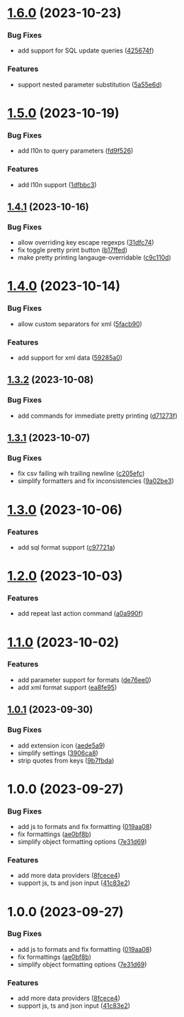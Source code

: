 # [1.6.0](https://github.com/1nVitr0/plugin-vscode-format-list/compare/v1.5.0...v1.6.0) (2023-10-23)


### Bug Fixes

* add support for SQL update queries ([425674f](https://github.com/1nVitr0/plugin-vscode-format-list/commit/425674fa0033ac24bdd2d84d73585514bc732a89))


### Features

* support nested parameter substitution ([5a55e6d](https://github.com/1nVitr0/plugin-vscode-format-list/commit/5a55e6d7f06ea2b1a61ab448171e7d273ed71805))

# [1.5.0](https://github.com/1nVitr0/plugin-vscode-format-list/compare/v1.4.1...v1.5.0) (2023-10-19)


### Bug Fixes

* add l10n to query parameters ([fd9f526](https://github.com/1nVitr0/plugin-vscode-format-list/commit/fd9f52664bda57d95d00ef21ebccf0858f5f5863))


### Features

* add l10n support ([1dfbbc3](https://github.com/1nVitr0/plugin-vscode-format-list/commit/1dfbbc3bd7dc9b82fe314b40d21c51dd08f06228))

## [1.4.1](https://github.com/1nVitr0/plugin-vscode-format-list/compare/v1.4.0...v1.4.1) (2023-10-16)


### Bug Fixes

* allow overriding key escape regexps ([31dfc74](https://github.com/1nVitr0/plugin-vscode-format-list/commit/31dfc7461a88c58da8fc6200fff862579263ccf8))
* fix toggle pretty print button ([b17ffed](https://github.com/1nVitr0/plugin-vscode-format-list/commit/b17ffed95be851a133e0733eaaf95c98257a7bac))
* make pretty printing langauge-overridable ([c9c110d](https://github.com/1nVitr0/plugin-vscode-format-list/commit/c9c110dfb143a315e5f9bc0c6f49bd5c5deaa898))

# [1.4.0](https://github.com/1nVitr0/plugin-vscode-format-list/compare/v1.3.2...v1.4.0) (2023-10-14)


### Bug Fixes

* allow custom separators for xml ([5facb90](https://github.com/1nVitr0/plugin-vscode-format-list/commit/5facb900792b2017423da290069f2b3b588915df))


### Features

* add support for xml data ([59285a0](https://github.com/1nVitr0/plugin-vscode-format-list/commit/59285a01f089bf5b51152665739d5781ead0256d))

## [1.3.2](https://github.com/1nVitr0/plugin-vscode-format-list/compare/v1.3.1...v1.3.2) (2023-10-08)


### Bug Fixes

* add commands for immediate pretty printing ([d71273f](https://github.com/1nVitr0/plugin-vscode-format-list/commit/d71273f883d49a8be605a2f3f7b90a7574a8dcb7))

## [1.3.1](https://github.com/1nVitr0/plugin-vscode-format-list/compare/v1.3.0...v1.3.1) (2023-10-07)


### Bug Fixes

* fix csv failing wih trailing newline ([c205efc](https://github.com/1nVitr0/plugin-vscode-format-list/commit/c205efc34eaeaf8cb0e6fe096540d4fc1821e612))
* simplify formatters and fix inconsistencies ([9a02be3](https://github.com/1nVitr0/plugin-vscode-format-list/commit/9a02be3c05384940fd4e0de81b49849583b08911))

# [1.3.0](https://github.com/1nVitr0/plugin-vscode-format-list/compare/v1.2.0...v1.3.0) (2023-10-06)


### Features

* add sql format support ([c97721a](https://github.com/1nVitr0/plugin-vscode-format-list/commit/c97721a0b84f8aab2ffcb88fa6a10d5c28c7d993))

# [1.2.0](https://github.com/1nVitr0/plugin-vscode-format-list/compare/v1.1.0...v1.2.0) (2023-10-03)


### Features

* add repeat last action command ([a0a990f](https://github.com/1nVitr0/plugin-vscode-format-list/commit/a0a990f94bb27bc64dbbebef4eb2040aec436d6d))

# [1.1.0](https://github.com/1nVitr0/plugin-vscode-format-list/compare/v1.0.1...v1.1.0) (2023-10-02)


### Features

* add parameter support for formats ([de76ee0](https://github.com/1nVitr0/plugin-vscode-format-list/commit/de76ee02fedd4e779acc29051def040a1ca09656))
* add xml format support ([ea8fe95](https://github.com/1nVitr0/plugin-vscode-format-list/commit/ea8fe958b21e0bf389c12bfa6e6643ff0899bcc6))

## [1.0.1](https://github.com/1nVitr0/plugin-vscode-format-list/compare/v1.0.0...v1.0.1) (2023-09-30)


### Bug Fixes

* add extension icon ([aede5a9](https://github.com/1nVitr0/plugin-vscode-format-list/commit/aede5a9687fc968b7cdc91fec92c5ec402e6f47c))
* simplify settings ([3906ca8](https://github.com/1nVitr0/plugin-vscode-format-list/commit/3906ca829a413fe431106cdc5f54a0d944d2aa54))
* strip quotes from keys ([9b7fbda](https://github.com/1nVitr0/plugin-vscode-format-list/commit/9b7fbda84ee2c2c391fefe1cd9b7677af5897b65))

# 1.0.0 (2023-09-27)


### Bug Fixes

* add js to formats and fix formatting ([019aa08](https://github.com/1nVitr0/plugin-vscode-format-list/commit/019aa08b812a20a1737f1f3a3156340f51cbccb4))
* fix formattings ([ae0bf8b](https://github.com/1nVitr0/plugin-vscode-format-list/commit/ae0bf8b3419e62698f001a1cd370ebe00b2557ac))
* simplify object formatting options ([7e31d69](https://github.com/1nVitr0/plugin-vscode-format-list/commit/7e31d694c5365181fd234cb4f63272de7802b15e))


### Features

* add more data providers ([8fcece4](https://github.com/1nVitr0/plugin-vscode-format-list/commit/8fcece424d5f63fb030198e24438f04035e5f838))
* support js, ts and json input ([41c83e2](https://github.com/1nVitr0/plugin-vscode-format-list/commit/41c83e2e17532bcc6888e8d7b2dc0a96b3bd6f45))

# 1.0.0 (2023-09-27)


### Bug Fixes

* add js to formats and fix formatting ([019aa08](https://github.com/1nVitr0/plugin-vscode-format-list/commit/019aa08b812a20a1737f1f3a3156340f51cbccb4))
* fix formattings ([ae0bf8b](https://github.com/1nVitr0/plugin-vscode-format-list/commit/ae0bf8b3419e62698f001a1cd370ebe00b2557ac))
* simplify object formatting options ([7e31d69](https://github.com/1nVitr0/plugin-vscode-format-list/commit/7e31d694c5365181fd234cb4f63272de7802b15e))


### Features

* add more data providers ([8fcece4](https://github.com/1nVitr0/plugin-vscode-format-list/commit/8fcece424d5f63fb030198e24438f04035e5f838))
* support js, ts and json input ([41c83e2](https://github.com/1nVitr0/plugin-vscode-format-list/commit/41c83e2e17532bcc6888e8d7b2dc0a96b3bd6f45))
